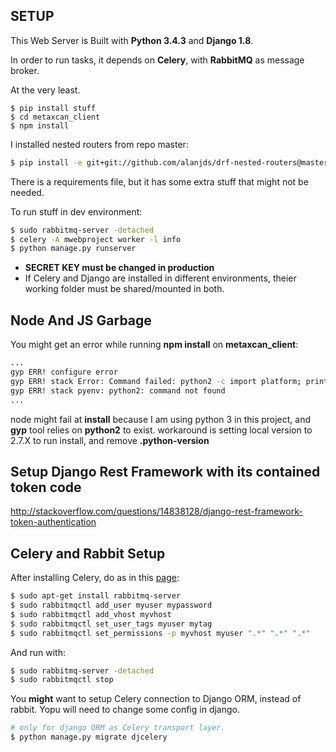 SETUP
-----

This Web Server is Built with **Python 3.4.3** and **Django 1.8**. 

In order to run tasks, it depends on **Celery**, with **RabbitMQ** as message broker.

At the very least.
```
$ pip install stuff
$ cd metaxcan_client
$ npm install
```

I installed nested routers from repo master:

```bash
$ pip install -e git+git://github.com/alanjds/drf-nested-routers@master#egg=drf-nested-routers-master
```

There is a requirements file, but it has some extra stuff that might not be needed.

To run stuff in dev environment:
```bash
$ sudo rabbitmq-server -detached
$ celery -A mwebproject worker -l info
$ python manage.py runserver
```


- **SECRET KEY must be changed in production**
- If Celery and Django are installed in different environments, theier working folder must be shared/mounted in both.

Node And JS Garbage
-------------------

You might get an error while running **npm install** on **metaxcan_client**:

```bash
...
gyp ERR! configure error 
gyp ERR! stack Error: Command failed: python2 -c import platform; print(platform.python_version());
gyp ERR! stack pyenv: python2: command not found
...
```

node might fail at **install** because I am using python 3 in this project, and **gyp** tool relies on **python2** to exist.
workaround is setting local version to 2.7.X to run install, and remove **.python-version**

Setup Django Rest Framework with its contained token code
---------------------------------------------------------
http://stackoverflow.com/questions/14838128/django-rest-framework-token-authentication

Celery and Rabbit Setup
-----------------------

After installing Celery, do as in this [page](http://docs.celeryproject.org/en/latest/getting-started/brokers/rabbitmq.html):

```bash
$ sudo apt-get install rabbitmq-server
$ sudo rabbitmqctl add_user myuser mypassword
$ sudo rabbitmqctl add_vhost myvhost
$ sudo rabbitmqctl set_user_tags myuser mytag
$ sudo rabbitmqctl set_permissions -p myvhost myuser ".*" ".*" ".*"
```

And run with:

```bash
$ sudo rabbitmq-server -detached
$ sudo rabbitmqctl stop
```
You **might** want to setup Celery connection to Django ORM, instead of rabbit.
Yopu will need to change some config in django.
```bash
# only for django ORM as Celery transport layer.
$ python manage.py migrate djcelery
```